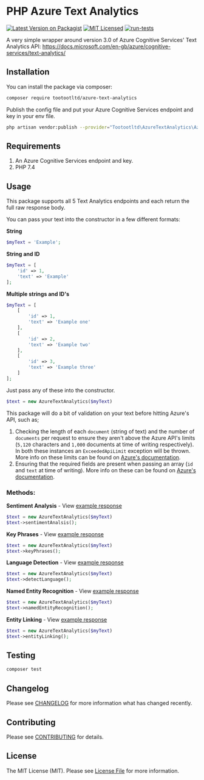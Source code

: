# PHP Azure Text Analytics
	
[![Latest Version on Packagist](https://img.shields.io/packagist/v/tootootltd/azure-text-analytics.svg?style=flat-square)](https://packagist.org/packages/tootootltd/azure-text-analytics)
[![MIT Licensed](https://img.shields.io/badge/license-MIT-brightgreen.svg?style=flat-square)](LICENSE.md)
[![run-tests](https://github.com/spatie/browsershot/workflows/run-tests/badge.svg)](https://github.com/spatie/browsershot/actions)

A very simple wrapper around version 3.0 of Azure Cognitive Services' Text Analytics API: https://docs.microsoft.com/en-gb/azure/cognitive-services/text-analytics/
	
## Installation
	
You can install the package via composer:
	
```bash
composer require tootootltd/azure-text-analytics
```
	
Publish the config file and put your Azure Cognitive Services endpoint and key in your env file.
	
```bash
php artisan vendor:publish --provider="Tootootltd\AzureTextAnalytics\AzureTextAnalyticsServiceProvider"
```

## Requirements

1. An Azure Cognitive Services endpoint and key.
2. PHP 7.4

## Usage
	
This package supports all 5 Text Analytics endpoints and each return the full raw response body.
	
You can pass your text into the constructor in a few different formats:
	
**String**
	
	
```php
$myText = 'Example';
```
	
**String and ID**
	
	
```php
$myText = [
	'id' => 1,
	'text' => 'Example'
];
```
	
**Multiple strings and ID's**
	
	
```php
$myText = [
	[
		'id' => 1,
		'text' => 'Example one'
	],
	[
		'id' => 2,
		'text' => 'Example two'
	],
	[
		'id' => 3,
		'text' => 'Example three'
	]
];
```
	
Just pass any of these into the constructor.
	
```php
$text = new AzureTextAnalytics($myText)
```
	
This package will do a bit of validation on your text before hitting Azure's API, such as;
	
1. Checking the length of each `document` (string of text) and the number of `documents` per request to ensure they aren't above the Azure API's limits (`5,120` characters and `1,000` documents at time of writing respectively). In both these instances an `ExceededApiLimit` exception will be thrown. More info on these limits can be found on [Azure's documentation](https://learn.microsoft.com/en-gb/azure/cognitive-services/language-service/concepts/data-limits#maximum-documents-per-request).
2. Ensuring that the required fields are present when passing an array (`id` and `text` at time of writing). More info on these can be found on [Azure's documentation](https://learn.microsoft.com/en-us/azure/cognitive-services/language-service/).
	
	
### Methods:
	
**Sentiment Analysis** - View [example response](https://docs.microsoft.com/en-gb/azure/cognitive-services/text-analytics/how-tos/text-analytics-how-to-sentiment-analysis?tabs=version-3#view-the-results)
	
```php
$text = new AzureTextAnalytics($myText)
$text->sentimentAnalsis();
```
	
**Key Phrases** - View [example response](https://docs.microsoft.com/en-gb/azure/cognitive-services/text-analytics/how-tos/text-analytics-how-to-keyword-extraction#step-3-view-results)
	
```php
$text = new AzureTextAnalytics($myText)
$text->keyPhrases();
```
	
**Language Detection** - View [example response](https://docs.microsoft.com/en-gb/azure/cognitive-services/text-analytics/how-tos/text-analytics-how-to-language-detection#step-3-view-the-results)
	
```php
$text = new AzureTextAnalytics($myText)
$text->detectLanguage();
```
	
**Named Entity Recognition** - View [example response](https://docs.microsoft.com/en-gb/azure/cognitive-services/text-analytics/how-tos/text-analytics-how-to-entity-linking?tabs=version-3#example-ner-response)
	
```php
$text = new AzureTextAnalytics($myText)
$text->namedEntityRecognition();
```
	
**Entity Linking** - View [example response](https://docs.microsoft.com/en-gb/azure/cognitive-services/text-analytics/how-tos/text-analytics-how-to-entity-linking?tabs=version-3#example-entity-linking-response)
	
```php
$text = new AzureTextAnalytics($myText)
$text->entityLinking();
```
	
	
## Testing
	
``` bash
composer test
```
	
## Changelog
	
Please see [CHANGELOG](CHANGELOG.md) for more information what has changed recently.
	
## Contributing
	
Please see [CONTRIBUTING](CONTRIBUTING.md) for details.
	
	
## License
	
The MIT License (MIT). Please see [License File](LICENSE.md) for more information.
